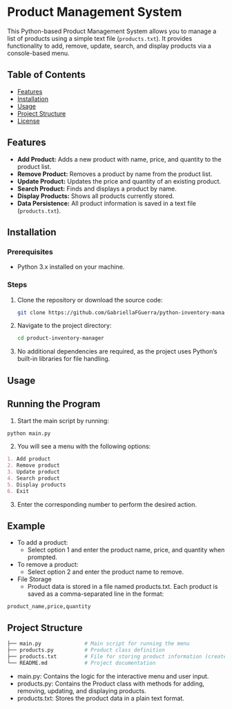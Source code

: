 # Product Management System

This Python-based Product Management System allows you to manage a list of products using a simple text file (`products.txt`). It provides functionality to add, remove, update, search, and display products via a console-based menu.

## Table of Contents
- [Features](#features)
- [Installation](#installation)
- [Usage](#usage)
- [Project Structure](#project-structure)
- [License](#license)

## Features
- **Add Product:** Adds a new product with name, price, and quantity to the product list.
- **Remove Product:** Removes a product by name from the product list.
- **Update Product:** Updates the price and quantity of an existing product.
- **Search Product:** Finds and displays a product by name.
- **Display Products:** Shows all products currently stored.
- **Data Persistence:** All product information is saved in a text file (`products.txt`).

## Installation

### Prerequisites
- Python 3.x installed on your machine.

### Steps
1. Clone the repository or download the source code:
   ```bash
   git clone https://github.com/GabriellaFGuerra/python-inventory-manager.git
    ```
2. Navigate to the project directory:
    ```bash
    cd product-inventory-manager
    ```
3. No additional dependencies are required, as the project uses Python’s built-in libraries for file handling.

## Usage

## Running the Program
1. Start the main script by running:

```bash
python main.py
```
2. You will see a menu with the following options:

```markdown
1. Add product
2. Remove product
3. Update product
4. Search product
5. Display products
6. Exit
```
3. Enter the corresponding number to perform the desired action.

## Example
- To add a product:
    - Select option 1 and enter the product name, price, and quantity when prompted.
- To remove a product:
    - Select option 2 and enter the product name to remove.
- File Storage
    - Product data is stored in a file named products.txt. Each product is saved as a comma-separated line in the format:
```
product_name,price,quantity
```

## Project Structure
```bash
├── main.py              # Main script for running the menu
├── products.py          # Product class definition
├── products.txt         # File for storing product information (created automatically)
└── README.md            # Project documentation
```
- main.py: Contains the logic for the interactive menu and user input.
- products.py: Contains the Product class with methods for adding, removing, updating, and displaying products.
- products.txt: Stores the product data in a plain text format.